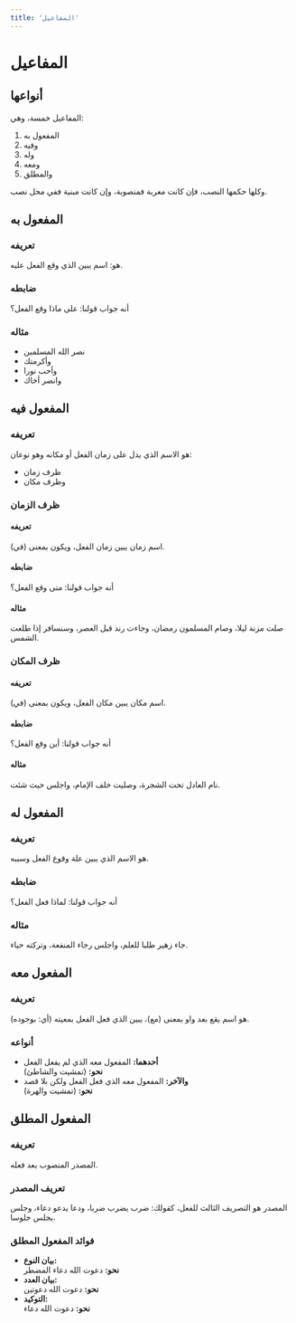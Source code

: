 ```yaml
---
title: 'المفاعيل'
---
```


# المفاعيل

## أنواعها

المفاعيل خمسة، وهي:

1. المفعول به
2. وفيه
3. وله
4. ومعه
5. والمطلق

وكلها حكمها النصب، فإن كانت معربة فمنصوبة، وإن كانت مبنية ففي محل نصب.

## المفعول به

### تعريفه

هو: اسم يبين الذي وقع الفعل عليه.

### ضابطه

أنه جواب قولنا: على ماذا وقع الفعل؟

### مثاله

- نصر الله المسلمين
- وأكرمتك
- وأحب نورا
- وانصر أخاك

## المفعول فيه

### تعريفه

هو الاسم الذي يدل على زمان الفعل أو مكانه وهو نوعان:

- ظرف زمان
- وظرف مكان

### ظرف الزمان

#### تعريفه

اسم زمان يبين زمان الفعل، ويكون بمعنى (في).

#### ضابطه

أنه جواب قولنا: متى وقع الفعل؟

#### مثاله

صلت مزنة ليلا، وصام المسلمون رمضان، وجاءت رند قبل العصر، وسنسافر إذا طلعت الشمس.

### ظرف المكان

#### تعريفه

اسم مكان يبين مكان الفعل، ويكون بمعنى (في).

#### ضابطه

أنه جواب قولنا: أين وقع الفعل؟

#### مثاله

نام العادل تحت الشجرة، وصليت خلف الإمام، واجلس حيث شئت.

## المفعول له

### تعريفه

هو الاسم الذي يبين علة وقوع الفعل وسببه.

### ضابطه

أنه جواب قولنا: لماذا فعل الفعل؟

### مثاله

جاء زهير طلبا للعلم، واجلس رجاء المنفعة، وتركته حياء.

## المفعول معه

### تعريفه

هو اسم يقع بعد واو بمعنى (مع)، يبين الذي فعل الفعل بمعيته (أي: بوجوده).

### أنواعه

- **أحدهما:** المفعول معه الذي لم يفعل الفعل  
  **نحو:** (تمشيت والشاطئ)
- **والآخر:** المفعول معه الذي فعل الفعل ولكن بلا قصد  
  **نحو:** (تمشيت والهرة)

## المفعول المطلق

### تعريفه

المصدر المنصوب بعد فعله.

### تعريف المصدر

المصدر هو التصريف الثالث للفعل، كقولك: ضرب يضرب ضربا، ودعا يدعو دعاء، وجلس يجلس جلوسا.

### فوائد المفعول المطلق

- **بيان النوع:**  
  **نحو:** دعوت الله دعاء المضطر
- **بيان العدد:**  
  **نحو:** دعوت الله دعوتين
- **التوكيد:**  
  **نحو:** دعوت الله دعاء

